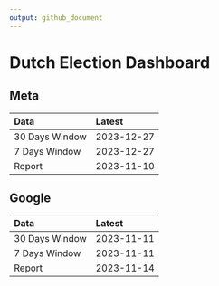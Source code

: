 ```yaml
---
output: github_document
---
```


# Dutch Election Dashboard



## Meta


|Data           |Latest     |
|:--------------|:----------|
|30 Days Window |2023-12-27 |
|7 Days Window  |2023-12-27 |
|Report         |2023-11-10 |

## Google


|Data           |Latest     |
|:--------------|:----------|
|30 Days Window |2023-11-11 |
|7 Days Window  |2023-11-11 |
|Report         |2023-11-14 |
